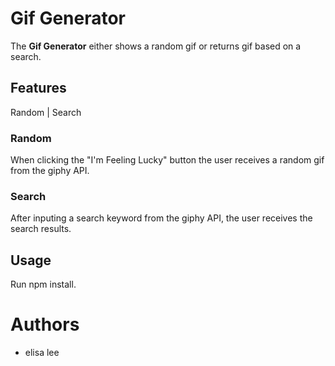 # Gif Generator
The <b>Gif Generator</b> either shows a random gif or returns gif based on a search.

## Features
Random | Search

### Random
When clicking the "I'm Feeling Lucky" button the user receives a random gif from the giphy API.

### Search
After inputing a search keyword from the giphy API, the user receives the search results.

## Usage
Run npm install.

# Authors
- elisa lee
